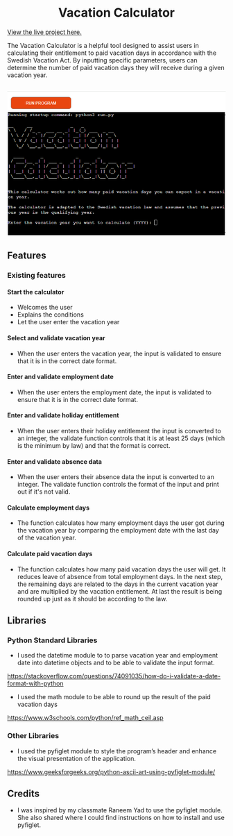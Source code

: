 <h1 align="center">Vacation Calculator</h1>

[View the live project here.](https://vacation-calculator-0f929794e117.herokuapp.com/)

The Vacation Calculator is a helpful tool designed to assist users in calculating their entitlement to paid vacation days in accordance with the Swedish Vacation Act. By inputting specific parameters, users can determine the number of paid vacation days they will receive during a given vacation year.

<h2 align="center"><img src="assets/images/vacation-calculator.png">

## Features

### Existing features

#### Start the calculator

- Welcomes the user
- Explains the conditions
- Let the user enter the vacation year

#### Select and validate vacation year

- When the user enters the vacation year, the input is validated to ensure that it is in the correct date format.

#### Enter and validate employment date

- When the user enters the employment date, the input is validated to ensure that it is in the correct date format.

#### Enter and validate holiday entitlement

- When the user enters their holiday entitlement the input is converted to an integer, the validate function controls that it is at least 25 days (which is the minimum by law) and that the format is correct.

#### Enter and validate absence data

- When the user enters their absence data the input is converted to an integer. The validate function controls the format of the input and print out if it's not valid.

#### Calculate employment days

- The function calculates how many employment days the user got during the vacation year by comparing the employment date with the last day of the vacation year.

#### Calculate paid vacation days

- The function calculates how many paid vacation days the user will get. It reduces leave of absence from total employment days. In the next step, the remaining days are related to the days in the current vacation year and are multiplied by the vacation entitlement. At last the result is being rounded up just as it should be according to the law.

## Libraries

### Python Standard Libraries

- I used the datetime module to to parse vacation year and employment date into datetime objects and to be able to validate the input format.

https://stackoverflow.com/questions/74091035/how-do-i-validate-a-date-format-with-python

- I used the math module to be able to round up the result of the paid vacation days

https://www.w3schools.com/python/ref_math_ceil.asp


### Other Libraries

- I used the pyfiglet module to style the program’s header and enhance the visual presentation of the application.

https://www.geeksforgeeks.org/python-ascii-art-using-pyfiglet-module/


## Credits

- I was inspired by my classmate Raneem Yad to use the pyfiglet module. She also shared where I could find instructions on how to install and use pyfiglet.





